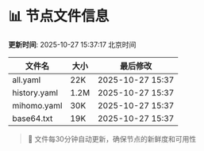 # 📊 节点文件信息

**更新时间**: 2025-10-27 15:37:17 北京时间

| 文件名 | 大小 | 最后修改 |
|--------|------|----------|
| all.yaml | 22K | 2025-10-27 15:37 |
| history.yaml | 1.2M | 2025-10-27 15:37 |
| mihomo.yaml | 30K | 2025-10-27 15:37 |
| base64.txt | 19K | 2025-10-27 15:37 |

> 🔄 文件每30分钟自动更新，确保节点的新鲜度和可用性
